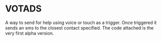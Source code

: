 # VOTADS

A way to send for help using voice or touch as a trigger. Once triggered it sends an sms to the closest contact specified.
The code attached is the very first alpha version.


